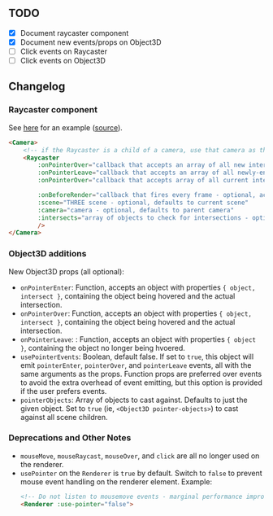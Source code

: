 ## TODO
- [X] Document raycaster component
- [X] Document new events/props on Object3D
- [ ] Click events on Raycaster
- [ ] Click events on Object3D

## Changelog

### Raycaster component

See [here](https://troisjs-instancedcolors.netlify.app/) for an example ([source](https://github.com/SaFrMo/trois-examples/blob/instanced-colors-standalone-demo/src/components/InstancedColors/InstancedColors.vue)).

```html
<Camera>
    <!-- if the Raycaster is a child of a camera, use that camera as the ray origin -->
    <Raycaster 
        :onPointerOver="callback that accepts an array of all new intersections, like onMouseEnter" 
        :onPointerLeave="callback that accepts an array of all newly-ended intersections, like onMouseLeave" 
        :onPointerOver="callback that accepts array of all current intersections"

        :onBeforeRender="callback that fires every frame - optional, accepts the created raycaster. setting this property assumes the user is implementing all raycaster functionality and nullifies all other props and built-in functionality."
        :scene="THREE scene - optional, defaults to current scene"
        :camera="camera - optional, defaults to parent camera"
        :intersects="array of objects to check for intersections - optional, casts against all scene children by default"
        />
</Camera>
```

### Object3D additions

New Object3D props (all optional):

* `onPointerEnter`: Function, accepts an object with properties `{ object, intersect }`, containing the object being hovered and the actual intersection.
* `onPointerOver`: Function, accepts an object with properties `{ object, intersect }`, containing the object being hovered and the actual intersection.
* `onPointerLeave`: : Function, accepts an object with properties `{ object }`, containing the object no longer being hvoered.
* `usePointerEvents`: Boolean, default false. If set to `true`, this object will emit `pointerEnter`, `pointerOver`, and `pointerLeave` events, all with the same arguments as the props. Function props are preferred over events to avoid the extra overhead of event emitting, but this option is provided if the user prefers events.
* `pointerObjects`: Array of objects to cast against. Defaults to just the given object. Set to `true` (ie, `<Object3D pointer-objects>`) to cast against all scene children.

### Deprecations and Other Notes

* `mouseMove`, `mouseRaycast`, `mouseOver`, and `click` are all no longer used on the renderer.
* `usePointer` on the `Renderer` is `true` by default. Switch to `false` to prevent mouse event handling on the renderer element. Example:
    ```html
    <!-- Do not listen to mousemove events - marginal performance improvement -->
    <Renderer :use-pointer="false">
    ```